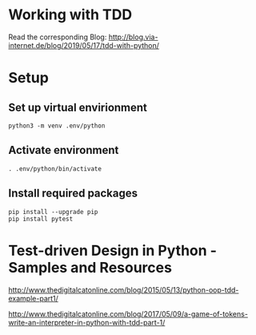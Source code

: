 # Working with TDD

Read the corresponding Blog: http://blog.via-internet.de/blog/2019/05/17/tdd-with-python/

# Setup

## Set up virtual envirionment

    python3 -m venv .env/python

## Activate environment

    . .env/python/bin/activate

## Install required packages

    pip install --upgrade pip
    pip install pytest

# Test-driven Design in Python - Samples and Resources

http://www.thedigitalcatonline.com/blog/2015/05/13/python-oop-tdd-example-part1/

http://www.thedigitalcatonline.com/blog/2017/05/09/a-game-of-tokens-write-an-interpreter-in-python-with-tdd-part-1/
